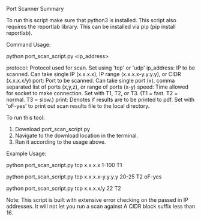 Port Scanner Summary

To run this script make sure that python3 is installed. This script also requires the reportlab library. This can be installed via pip (pip install reportlab).

Command Usage:

python port_scan_script.py <protocol> <ip_address> <port> <speed> <print>

protocol: Protocol used for scan. Set using 'tcp' or 'udp'
ip_address: IP to be scanned. Can take single IP (x.x.x.x), IP range (x.x.x.x-y.y.y.y), or CIDR (x.x.x.x/y)
port: Port to be scanned. Can take single port (x), comma separated list of ports (x,y,z), or range of ports (x-y)
speed: Time allowed for socket to make connection. Set with T1, T2, or T3. (T1 = fast. T2 = normal. T3 = slow.)
print: Denotes if results are to be printed to pdf. Set with 'oF-yes' to print out scan results file to the local directory.


To run this tool:

1. Download port_scan_script.py
2. Navigate to the download location in the terminal.
3. Run it according to the usage above.

Example Usage:

python port_scan_script.py tcp x.x.x.x 1-100 T1 

python port_scan_script.py tcp x.x.x.x-y.y.y.y 20-25 T2 oF-yes

python port_scan_script.py tcp x.x.x.x/y 22 T2


Note: This script is built with extensive error checking on the passed in IP addresses. It will not let you run a scan against A CIDR block suffix less than 16.